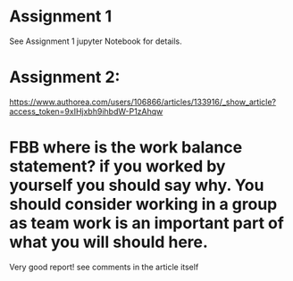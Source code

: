 # Assignment 1
See Assignment 1 jupyter Notebook for details.

# Assignment 2:
https://www.authorea.com/users/106866/articles/133916/_show_article?access_token=9xIHjxbh9ihbdW-P1zAhqw

# FBB where is the work balance statement? if you worked by yourself you should say why. You should consider working in a group as team work is an important part of what you will should here.
Very good report! see comments in the article itself
